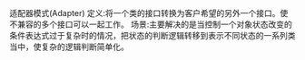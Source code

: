 适配器模式(Adapter)
定义:将一个类的接口转换为客户希望的另外一个接口。使不兼容的多个接口可以一起工作。
场景:主要解决的是当控制一个对象状态改变的条件表达式过于复杂时的情况，把状态的判断逻辑转移到表示不同状态的一系列类当中，使复杂的逻辑判断简单化。
